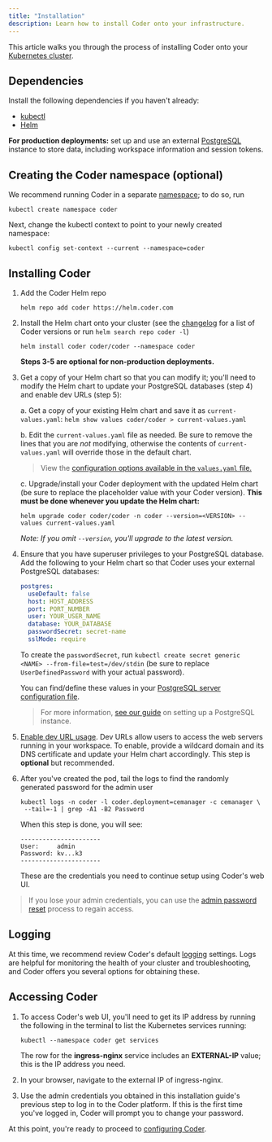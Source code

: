 ```yaml
---
title: "Installation"
description: Learn how to install Coder onto your infrastructure.
---
```


This article walks you through the process of installing Coder onto your
[Kubernetes cluster](kubernetes/index.md).

## Dependencies

Install the following dependencies if you haven't already:

- [kubectl](https://kubernetes.io/docs/tasks/tools/install-kubectl/)
- [Helm](https://helm.sh/docs/intro/install/)

**For production deployments:** set up and use an external
[PostgreSQL](https://www.postgresql.org/docs/12/admin.html) instance to store
data, including workspace information and session tokens.

## Creating the Coder namespace (optional)

We recommend running Coder in a separate
[namespace](https://kubernetes.io/docs/concepts/overview/working-with-objects/namespaces/);
to do so, run

```console
kubectl create namespace coder
```

Next, change the kubectl context to point to your newly created namespace:

```console
kubectl config set-context --current --namespace=coder
```

## Installing Coder

1. Add the Coder Helm repo

   ```console
   helm repo add coder https://helm.coder.com
   ```

1. Install the Helm chart onto your cluster (see the
   [changelog](../changelog/index.md) for a list of Coder versions or run
   `helm search repo coder -l`)

   ```console
   helm install coder coder/coder --namespace coder
   ```

   **Steps 3-5 are optional for non-production deployments.**

1. Get a copy of your Helm chart so that you can modify it; you'll need to
   modify the Helm chart to update your PostgreSQL databases (step 4) and enable
   dev URLs (step 5):

   a. Get a copy of your existing Helm chart and save it as `current-values.yaml`:
   `helm show values coder/coder > current-values.yaml`

   b. Edit the `current-values.yaml` file as needed. Be sure to remove the lines
   that you are _not_ modifying, otherwise the contents of `current-values.yaml`
   will override those in the default chart.

   > View the
   > [configuration options available in the `values.yaml` file.](https://github.com/cdr/enterprise-helm#values)

   c. Upgrade/install your Coder deployment with the updated Helm chart (be sure
   to replace the placeholder value with your Coder version). **This must be done
   whenever you update the Helm chart:**

   ```console
   helm upgrade coder coder/coder -n coder --version=<VERSION> --values current-values.yaml
   ```

   _Note: If you omit `--version`, you'll upgrade to the latest version._

1. Ensure that you have superuser privileges to your PostgreSQL database. Add
   the following to your Helm chart so that Coder uses your external PostgreSQL
   databases:

   ```yaml
   postgres:
     useDefault: false
     host: HOST_ADDRESS
     port: PORT_NUMBER
     user: YOUR_USER_NAME
     database: YOUR_DATABASE
     passwordSecret: secret-name
     sslMode: require
   ```

   To create the `passwordSecret`, run
   `kubectl create secret generic <NAME> --from-file=test=/dev/stdin`
   (be sure to replace `UserDefinedPassword` with your actual password).

   You can find/define these values in your
   [PostgreSQL server configuration file](https://www.postgresql.org/docs/current/config-setting.html).

   > For more information, [see our guide](../guides/deployments/postgres.md) on
   setting up a PostgreSQL instance.

1. [Enable dev URL usage](../admin/devurls.md). Dev URLs allow users to access
   the web servers running in your workspace. To enable, provide a wildcard
   domain and its DNS certificate and update your Helm chart accordingly. This
   step is **optional** but recommended.

1. After you've created the pod, tail the logs to find the randomly generated
   password for the admin user

   ```console
   kubectl logs -n coder -l coder.deployment=cemanager -c cemanager \
    --tail=-1 | grep -A1 -B2 Password
   ```

   When this step is done, you will see:

   ```text
   ----------------------
   User:     admin
   Password: kv...k3
   ----------------------
   ```

   These are the credentials you need to continue setup using Coder's web UI.

> If you lose your admin credentials, you can use the
> [admin password reset](../admin/access-control/password-reset.md#resetting-the-site-admin-password)
> process to regain access.

## Logging

At this time, we recommend review Coder's default
[logging](../guides/admin/logging.md) settings. Logs are helpful for monitoring
the health of your cluster and troubleshooting, and Coder offers you several
options for obtaining these.

## Accessing Coder

1. To access Coder's web UI, you'll need to get its IP address by running the
   following in the terminal to list the Kubernetes services running:

   ```console
   kubectl --namespace coder get services
   ```

   The row for the **ingress-nginx** service includes an **EXTERNAL-IP** value;
   this is the IP address you need.

1. In your browser, navigate to the external IP of ingress-nginx.

1. Use the admin credentials you obtained in this installation guide's previous
   step to log in to the Coder platform. If this is the first time you've logged
   in, Coder will prompt you to change your password.

At this point, you're ready to proceed to [configuring Coder](configuration.md).

